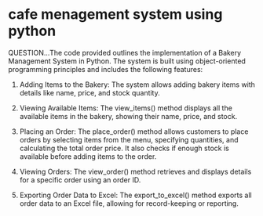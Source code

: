 # cafe menagement system using python

 QUESTION...The code provided outlines the implementation of a Bakery Management System in Python. The system is built using object-oriented programming principles 
            and includes the following features:

1) Adding Items to the Bakery: The system allows adding bakery items with details like name, price, and stock quantity.

2) Viewing Available Items: The view_items() method displays all the available items in the bakery, showing their name, price, and stock.

3) Placing an Order: The place_order() method allows customers to place orders by selecting items from the menu, specifying quantities, and calculating the total 
   order price. It also checks if enough stock is available before adding items to the order.

4) Viewing Orders: The view_order() method retrieves and displays details for a specific order using an order ID.

5) Exporting Order Data to Excel: The export_to_excel() method exports all order data to an Excel file, allowing for record-keeping or reporting.
